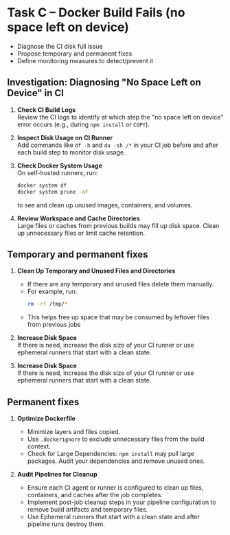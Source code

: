 # Task C – Docker Build Fails (no space left on device)
- Diagnose the CI disk full issue
- Propose temporary and permanent fixes
- Define monitoring measures to detect/prevent it

## Investigation: Diagnosing "No Space Left on Device" in CI

1. **Check CI Build Logs**  
   Review the CI logs to identify at which step the "no space left on device" error occurs (e.g., during `npm install` or `COPY`).

2. **Inspect Disk Usage on CI Runner**  
   Add commands like `df -h` and `du -sh /*` in your CI job before and after each build step to monitor disk usage.

3. **Check Docker System Usage**  
   On self-hosted runners, run:
   ```sh
   docker system df
   docker system prune -af
   ```
   to see and clean up unused images, containers, and volumes.

4. **Review Workspace and Cache Directories**  
   Large files or caches from previous builds may fill up disk space. Clean up unnecessary files or limit cache retention.

## Temporary and permanent fixes

1. **Clean Up Temporary and Unused Files and Directories**  
   - If there are any temporary and unused files delete them manually.
   - For example, run:
     ```sh
     rm -rf /tmp/*
     ```
   - This helps free up space that may be consumed by leftover files from previous jobs

2. **Increase Disk Space**  
   If there is need, increase the disk size of your CI runner or use ephemeral runners that start with a clean state.

3. **Increase Disk Space**  
   If there is need, increase the disk size of your CI runner or use ephemeral runners that start with a clean state.

## Permanent fixes

1. **Optimize Dockerfile**  
   - Minimize layers and files copied.
   - Use `.dockerignore` to exclude unnecessary files from the build context.
   - Check for Large Dependencies: `npm install` may pull large packages. Audit your dependencies and remove unused ones.

2. **Audit Pipelines for Cleanup**  
   - Ensure each CI agent or runner is configured to clean up files, containers, and caches after the job completes.
   - Implement post-job cleanup steps in your pipeline configuration to remove build artifacts and temporary files.
   - Use Ephemeral runners that start with a clean state and after pipeline runs destroy them.
